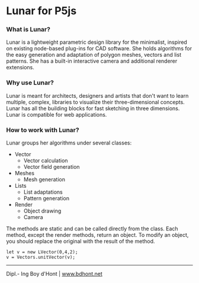 # Lunar for P5js

### What is Lunar?
Lunar is a lightweight parametric design library for the minimalist, inspired on existing node-based plug-ins for CAD software. She holds algorithms for the easy generation and adaptation of polygon meshes, vectors and list patterns. She has a built-in interactive camera and additional renderer extensions.

### Why use Lunar?
Lunar is meant for architects, designers and artists that don't want to learn multiple, complex, libraries to visualize their three-dimensional concepts. Lunar has all the building blocks for fast sketching in three dimensions. Lunar is compatible for web applications.

### How to work with Lunar?
Lunar groups her algorithms under several classes:
- Vector
  - Vector calculation
  - Vector field generation
- Meshes
  - Mesh generation
- Lists
  - List adaptations
  - Pattern generation
- Render
  - Object drawing
  - Camera

The methods are static and can be called directly from the class. Each method, except the render methods, return an object. To modify an object, you should replace the original with the result of the method.
```
let v = new LVector(0,4,2);
v = Vectors.unitVector(v);
```

---
Dipl.- Ing Boy d'Hont | www.bdhont.net